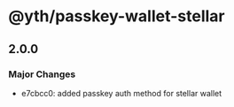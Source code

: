 # @yth/passkey-wallet-stellar

## 2.0.0

### Major Changes

- e7cbcc0: added passkey auth method for stellar wallet
